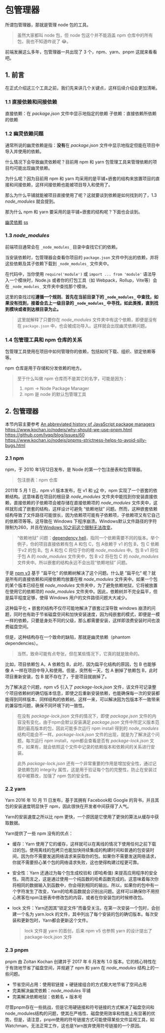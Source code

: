 # 包管理器

所谓包管理器，那就是管理 node 包的工具。
> 虽然大家都叫 node 包，但 node 包这个并不能涵盖 npm 仓库中的所有包，我也不知道咋说了 😂。

前端发展这么多年，包管理器一共出现了 3 个，npm、yarn、pnpm 这就来看看吧。

## 1. 前言
在正式介绍这三个工具之前，我们先来讲几个关键点，这样后续介绍会更加清晰。

### 1.1 直接依赖和间接依赖

直接依赖：在 _package.json_ 文件中显示地指定的依赖
子依赖：直接依赖所依赖的依赖

### 1.2 幽灵依赖问题

通常所说的幽灵依赖是指：**没有**在 _package.json_ 文件中显示地指定但能在项目中导入并使用的依赖。

什么情况下会导致幽灵依赖呢？目前用 npm 和 yarn 包管理工具来管理依赖的项目均可能出现幽灵依赖。

为什么呢？因为目前用 npm 和 yarn 均采用的是平铺+嵌套的结构来放置项目的直接和间接依赖，这样间接依赖也能被项目导入和使用了。

那么为什么平铺就能被项目直接使用了呢？这就要谈到依赖是如何找到的了，1.3 _node_modules_ 就会提到。

那为什么 npm 和 yarn 要采用的是平铺+嵌套的结构呢？下面也会谈到。

[幽灵依赖](https://broadcrunch.com/technology/computing/phantom-dependencies-in-nodejs-and-how-pnpm-prevents-them/)
[ss](https://juejin.cn/post/7097973833600073758)

### 1.3 _node_modules_

前端项目通常会在 `_node_modules_` 目录中查找它们的依赖。

当安装依赖时，包管理器会查看你项目的 `package.json` 文件中列出的依赖，并将这些依赖及其子依赖下载到 `_node_modules_` 文件夹中。

在代码中，当你使用 `require('module')` 或 `import ... from 'module'` 语法导入一个模块时，Node.js 或者你的打包工具（如 Webpack，Rollup，Vite等）会在 `_node_modules_` 文件夹中查找那个模块。

这里的查找过程**遵循一个规则**。**首先在当前目录下的 `_node_modules_` 中查找，如果没有找到，接着会去上一级目录的 `_node_modules_` 中寻找，如此类推，直到找到模块或者到达根目录为止。**

> 这里就解释了只要你在 _node_modules_ 文件夹中有这个依赖，即便是没有在 `package.json` 中，也会被成功导入。这样就会出现幽灵依赖问题。

### 1.4 包管理工具和 npm 仓库的关系

包管理工具使用在项目中如何管理你的依赖，包括如何下载、组织、锁定依赖等等。

npm 仓库是用于存储和分发依赖的地方。
> 至于什么叫做 npm 仓库而不是其它的名字，可能是因为：
> 1. npm -> Node Package Manager
> 2. npm 是 node 的默认包管理工具

## 2. 包管理器
本节内容主要参考 [An abbreviated history of JavaScript package managers](https://javascript.plainenglish.io/an-abbreviated-history-of-javascript-package-managers-f9797be7cf0e)
https://www.kochan.io/nodejs/why-should-we-use-pnpm.html
https://github.com/lvqq/blog/issues/60
https://www.kochan.io/nodejs/pnpms-strictness-helps-to-avoid-silly-bugs.html

### 2.1 npm

npm，于 2010 年1月12日发布，是 Node 的第一个包注册表和包管理器。

> 包注册表：npm 仓库

2011年 5 月 1 日，npm v1 版本发布，在 v1 和 [v2](https://npm.github.io/how-npm-works-docs/npm2/how-npm2-works.html) 中，npm 实现了一个嵌套的依赖结构。这意味着在项目的根目录 _node_modules_ 文件夹中能找到你安装直接依赖，直接依赖的子依赖项会被存储在直接依赖项的 _node_modules_ 文件夹中，这样就形成了嵌套的结构，这样设计可避免 “依赖地狱” 问题。然而，这种嵌套依赖结构导致了文件路径可能很长，因为依赖项可能有子依赖项，子依赖项又有它自己的依赖项等等。这导致在 Windows 下程序崩溃。Windows默认文件路径的字符限制为260，并且在[Windows 10之前这个限制无法改变](https://mspoweruser.com/ntfs-260-character-windows-10/)。

> “依赖地狱” 问题：[dependency hell](https://npm.github.io/how-npm-works-docs/theory-and-design/dependency-hell.html)，指同一个依赖需要不同的版本。举个例子，你的项目直接依赖有包 A 和包 C，包 A依赖于 v1 的包 B，包 C 依赖于v2 的包 B。包 A 和包 C 将位于你的根 _node_modules_ 中。包 B v1 将位于包 A 的 _node_modules_ 文件夹中，包 B v2 将在包 C 的 _node_modules_ 文件夹中。所以嵌套的结构永远不会出现“依赖地狱” 问题。

<PaoImages
  src="https://npm.github.io/how-npm-works-docs/gitbook/images/deps4.png"
  width="40%"
  title="how-npm2-works"
  reference="[how-npm2-works](https://npm.github.io/how-npm-works-docs/npm2/how-npm2-works.html)"
/>

于是 [npm v3](https://npm.github.io/how-npm-works-docs/npm3/how-npm3-works.html) 基于 "扁平化" 的依赖树解决了这个问题。什么是 ”扁平化“ 呢？就是所有的直接依赖和间接依赖均放置在根 _node_modules_ 文件夹中。如果一个包的某个版本已经在根 _node_modules_ 文件夹中，为了避免依赖地狱，它将被放置在使用它的依赖项的 _node_modules_ 文件夹中。因此，依赖树并不完全扁平，但是扁平程度足够，使得 Windows 用户的文件路径问题大大减少。

<PaoImages
  src="https://npm.github.io/how-npm-works-docs/gitbook/images/npm3deps4.png"
  width="70%"
  title="how-npm3-works"
  reference="[how-npm3-works](https://npm.github.io/how-npm-works-docs/npm3/how-npm3-works.html)"
/>

这种扁平化 + 嵌套的结构不仅尽可能地解决了嵌套过深导致 windows 崩溃的问题，同时也有助于节省磁盘空间和加快安装速度，因为纯嵌套的模式，即便是一模一样的依赖，只要是身处不同的父级，那么都需要安装，这样即浪费安装时间也浪费磁盘空间。

但是，这种结构存在一个致命的缺陷，那就是幽灵依赖（phantom dependencies）。
> 当然，致命可能有点夸张，但在某些情况下，它真的就是致命的。

比如，项目依赖包 A，A 依赖包 B，此时，因为扁平化结构的原因，包 B 也能够像 A 一样在项目中导入和使用。但是，突然有一天，包 A 删掉了依赖包 B，此时项目重新安装，包 B 就不存在了，于是项目就崩掉了。

为了解决这个问题，npm v5 引入了 _package-lock.json_ 文件，该文件可记录整个项目依赖树的确切版本信息，即使之后重新安装依赖，也能确保每一次的安装都能得到同样版本、同样结构的依赖树。这样一来，可以解决因为包版本不一致带来的兼容性问题，确保不同环境下的一致性。
> 在没有 _package-lock.json_ 文件的情况下，即使 _package.json_ 文件的内容没有变化，由于npm会默认安装满足 _package.json_ 文件中所定义版本范围的最高版本的包，因此可能多次运行 npm install 得到的 _node_modules_ 结构可能会不一样。_package-lock.json_ 文件的出现，就是为了解决这个问题。每次运行 npm install，npm都会查看是否有 _package-lock.json_ 文件，如果有，就会依照这个文件中记录的依赖版本和依赖间的关系进行安装。
>
> 此外 _package-lock.json_ 还有一个非常重要的作用是增加安全性，通过记录依赖包的 integrity 属性，这是用于验证每个包的完整性，防止在安装过程中被篡改，加强了 npm 包的安全性。

### 2.2 yarn

Yarn 2016 年 10 月 11 日发布，基于其拥有 Facebook和 Google 的背书，并且其包的安装速度明显快于 npm，因此很快在开发者中间获得了人气。

Yarn的安装速度之所以比 npm 更快，一个原因是它使用了更快的算法从缓存中获取数据。

Yarn提供了一些 npm 没有的优点：

- 缓存：Yarn 使用了它的缓存，这样就可以在离线的情况下使用任何之前下载过的包。使用离线的包拷贝也能加快持续集成的构建时间和普通的包安装时间，因为你不需要发送网络请求来获取你的包。如果你不需要发送网络请求，你就不需要担心某个包的网络请求失败，这也使得构建过程更可靠。

- 安全性：Yarn 还通过为每个包生成校验和 (即哈希值) 来提高应用程序的安全性。简而言之，这是通过使用一个纯函数的哈希函数完成的。这意味着每次你将相同的数据输入到函数中，你会得到相同的输出。所以，如果你的包中有一个字符发生了改变，Yarn的哈希函数就会识别出问题。这样可以确保你不用担心黑客在npm注册表中修改包的内容，或者在你安装包的时候修改包。

- lock 文件：Yarn还因其“锁定文件”而备受关注。在第一次安装一个包时，会创建一个名为 yarn.lock 的文件，其中列出了每个安装的包的确切版本。每次安装和更新包时，Yarn都会更新这个文件。

  > lock 文件是 yarn 的首创，后来 npm v5 也参照 yarn 的设计提出了 package-lock.json 文件

### 2.3 pnpm

pnpm 由 Zoltan Kochan 创建并于 2017 年 6 月发布 1.0 版本。它的核心特性在于有效地节省了磁盘空间，并规避了 npm 和 yarn 在 _node_modules_ 结构上的一些问题。

- 节省空间占用：使用软链接 + 硬链接组合的方式极大地节省了空间占用
- 完美解决幽灵依赖：_node_modules_ 平铺
- 完美解决依赖地狱：依赖名 + 版本号

尽管pnpm存在一些挑战，但是它用硬链接和符号链接的方式解决了磁盘空间和node_modules结构的问题，使其在严格性、磁盘使用效率和性能上有显著的优势。但是，请注意，pnpm使用的符号链接方式可能使得某些文件监视工具，如Watchman，无法正常工作，这也是Yarn放弃使用符号链接的一个原因。
